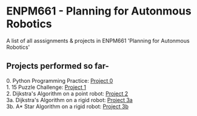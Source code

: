 # ENPM661 - Planning for Autonmous Robotics
A list of all asssignments &amp; projects in ENPM661 'Planning for Autonmous Robotics'

  <h2>Projects performed so far- </h2>
    0. Python Programming Practice: <a href="https://github.com/SamPusegaonkar/ENPM661/tree/main/Project0">Project 0</a></br>
    1. 15 Puzzle Challenge: <a href="https://github.com/SamPusegaonkar/ENPM661/tree/main/Project1">Project 1</a> </br>
    2. Dijkstra's Algorithm on a point robot: <a href="https://github.com/SamPusegaonkar/ENPM661/tree/main/Project2">Project 2</a> </br>
    3a. Dijkstra's Algorithm on a rigid robot: <a href="https://github.com/SamPusegaonkar/ENPM661/tree/main/Project3/Phase%201">Project 3a</a> </br>
    3b. A* Star Algorithm on a rigid robot: <a href="https://github.com/SamPusegaonkar/ENPM661/tree/main/Project3/Phase%202">Project 3b</a> </br>